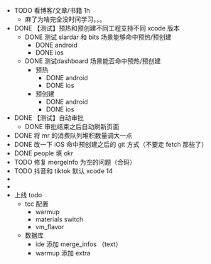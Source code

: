 - TODO 看博客/文章/书籍 1h
	- 麻了为啥完全没时间学习。。。
- DONE 【测试】预热和预创建不同工程支持不同 xcode 版本
	- DONE 测试 slardar 和 bits 场景能够命中预热/预创建
		- DONE  android
		- DONE ios
	- DONE 测试dashboard 场景能否命中预热/预创建
		- 预热
			- DONE android
			- DONE ios
		- 预创建
			- DONE  android
			- DONE ios
- DONE  【测试】自动审批
	- DONE 审批结束之后自动刷新页面
- DONE 将 mr 的消费队列堆积数量调大一点
- DONE  改一下 iOS 命中预创建之后的 git 方式（不要走 fetch 那些了）
- DONE  people 填 okr
- TODO 修复 mergeInfo 为空的问题（合码）
- TODO  抖音和 tiktok 默认 xcode 14
-
-
- 上线 todo
	- tcc 配置
		- warmup
		- materials switch
		- vm_flavor
	- 数据库
		- ide 添加 merge_infos （text）
		- warmup 添加 extra
